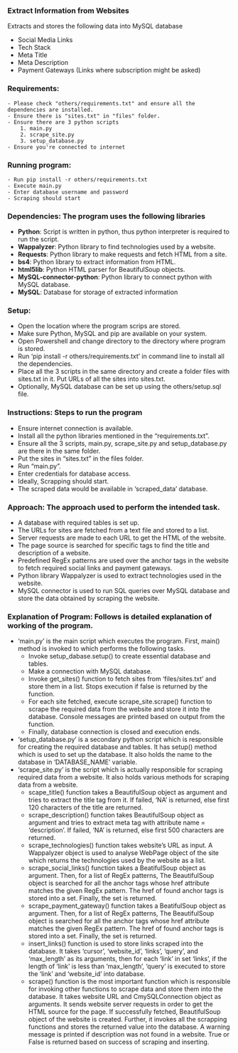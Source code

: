 ### Extract Information from Websites
Extracts and stores the following data into MySQL database
- Social Media Links
- Tech Stack
- Meta Title
- Meta Description
- Payment Gateways (Links where subscription might be asked)
### Requirements:
    - Please check "others/requirements.txt" and ensure all the dependencies are installed.
    - Ensure there is "sites.txt" in "files" folder.
    - Ensure there are 3 python scripts
        1. main.py
        2. scrape_site.py
        3. setup_database.py
    - Ensure you're connected to internet

### Running program:
    - Run pip install -r others/requirements.txt
    - Execute main.py
    - Enter database username and password
    - Scraping should start


### **Dependencies:** The program uses the following libraries

- **Python**: Script is written in python, thus python interpreter is required to run the script.
- **Wappalyzer**: Python library to find technologies used by a website.
- **Requests**: Python library to make requests and fetch HTML from a site.
- **bs4**: Python library to extract information from HTML.
- **html5lib**: Python HTML parser for BeautifulSoup objects.
- **MySQL-connector-python**: Python library to connect python with MySQL database.
- **MySQL**: Database for storage of extracted information

### **Setup:**

- Open the location where the program scrips are stored.
- Make sure Python, MySQL and pip are available on your system.
- Open Powershell and change directory to the directory where program is stored.
- Run ‘pip install -r others/requirements.txt’ in command line to install all the dependencies.
- Place all the 3 scripts in the same directory and create a folder files with sites.txt in it. Put URLs of all the sites into sites.txt.
- Optionally, MySQL database can be set up using the others/setup.sql file.

### **Instructions:** Steps to run the program

- Ensure internet connection is available.
- Install all the python libraries mentioned in the “requirements.txt”.
- Ensure all the 3 scripts, main.py, scrape_site.py and setup_database.py are there in the same folder.
- Put the sites in “sites.txt” in the files folder.
- Run “main.py”.
- Enter credentials for database access.
- Ideally, Scrapping should start.
- The scraped data would be available in ‘scraped_data’ database.

### **Approach:** The approach used to perform the intended task.

- A database with required tables is set up.
- The URLs for sites are fetched from a text file and stored to a list.
- Server requests are made to each URL to get the HTML of the website.
- The page source is searched for specific tags to find the title and description of a website.
- Predefined RegEx patterns are used over the anchor tags in the website to fetch required social links and payment gateways.
- Python library Wappalyzer is used to extract technologies used in the website.
- MySQL connector is used to run SQL queries over MySQL database and store the data obtained by scraping the website.

### **Explanation of Program:** Follows is detailed explanation of working of the program.

- ‘main.py’ is the main script which executes the program. First, main() method is invoked to which performs the following tasks.
  - Invoke setup_dabase.setup() to create essential database and tables.
  - Make a connection with MySQL database.
  - Invoke get_sites() function to fetch sites from ‘files/sites.txt’ and store them in a list. Stops execution if false is returned by the function.
  - For each site fetched, execute scrape_site.scrape() function to scrape the required data from the website and store it into the database. Console messages are printed based on output from the function.
  - Finally, database connection is closed and execution ends.
- ‘setup_database.py’ is a secondary python script which is responsible for creating the required database and tables. It has setup() method which is used to set up the database. It also holds the name to the database in ‘DATABASE_NAME’ variable.
- ‘scrape_site.py’ is the script which is actually responsible for scraping required data from a website. It also holds various methods for scraping data from a website.
  - scape_title() function takes a BeautifulSoup object as argument and tries to extract the title tag from it. If failed, ‘NA’ is returned, else first 120 characters of the title are returned.
  - scrape_description() function takes BeautifulSoup object as argument and tries to extract meta tag with attribute name = ‘description’. If failed, ‘NA’ is returned, else first 500 characters are returned.
  - scrape_technologies() function takes website’s URL as input. A Wappalyzer object is used to analyse WebPage object of the site which returns the technologies used by the website as a list.
  - scrape_social_links() function takes a BeatifulSoup object as argument. Then, for a list of RegEx patterns, The BeautifulSoup object is searched for all the anchor tags whose href attribute matches the given RegEx pattern. The href of found anchor tags is stored into a set. Finally, the set is returned.
  - scrape_payment_gateway() function takes a BeatifulSoup object as argument. Then, for a list of RegEx patterns, The BeautifulSoup object is searched for all the anchor tags whose href attribute matches the given RegEx pattern. The href of found anchor tags is stored into a set. Finally, the set is returned.
  - insert_links() function is used to store links scraped into the database. It takes ‘cursor’, ‘website_id’, ‘links’, ‘query’, and ‘max_length’ as its arguments, then for each ‘link’ in set ‘links’, if the length of ‘link’ is less than ‘max_length’, ‘query’ is executed to store the ‘link’ and ‘website_id’ into database.
  - scrape() function is the most important function which is responsible for invoking other functions to scrape data and store them into the database. It takes website URL and CmySQLConnection object as arguments. It sends website server requests in order to get the HTML source for the page. If successfully fetched, BeautifulSoup object of the website is created. Further, it invokes all the scrapping functions and stores the returned value into the database. A warning message is printed if description was not found in a website. True or False is returned based on success of scraping and inserting.
